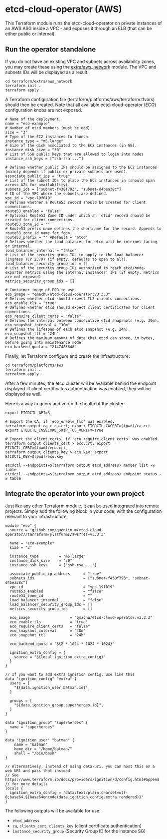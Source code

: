# etcd-cloud-operator (AWS)

This Terraform module runs the etcd-cloud-operator on private instances of an
AWS ASG inside a VPC - and exposes it through an ELB (that can be either public
or internal).

## Run the operator standalone

If you do not have an existing VPC and subnets across availability zones, you
may create these using the [extra/aws_network](../../extra/aws_network) module.
The VPC and subnets IDs will be displayed as a result.

```
cd terraform/extra/aws_network
terraform init .
terraform apply .
```

A Terraform configuration file (terraform/platforms/aws/terraform.tfvars) should
then be created. Note that all available ectd-cloud-operator (ECO) configuration
knobs are not exposed.

```
# Name of the deployment.
name = "eco-example"
# Number of etcd members (must be odd).
size = "3"
# Type of the EC2 instances to launch.
instance_type = "m5.large"
# Size of the disk associated to the EC2 instances (in GB).
instance_disk_size = "30"
# List of SSH public keys that are allowed to login into nodes
instance_ssh_keys = ["ssh-rsa ..."]

# Defines whether public IPs should be assigned to the EC2 instances (mainly depends if public or private subnets are used).
associate_public_ips = "true"
# List of the subnet IDs to place the EC2 instances in (should span across AZs for availability).
subnets_ids = ["subnet-f438f793", "subnet-d4bea38c"]
# ID of the VPC where the subnets are defined.
vpc_id = "vpc-19f019"
# Defines whether a Route53 record should be created for client connections.
route53_enabled = "false"
# Optional Route53 Zone ID under which an 'etcd' record should be created for client connections.
route53_zone_id = ""
# Route53 prefix name defines the shortname for the record. Appends to route53_zone_id name for fqdn.
route53_prefix = "" #Default = "etcd"
# Defines whether the load balancer for etcd will be internet facing or internal.
load_balancer_internal = "false"
# List of the security group IDs to apply to the load balancer (ingress TCP 2379) (if empty, defaults to open to all).
load_balancer_security_group_ids = []
# List of the security group IDs authorized to reach etcd/node-exporter metrics using the internal instances' IPs (if empty, metrics are not exposed)
metrics_security_group_ids = []

# Container image of ECO to use.
eco_image = "qmachu/etcd-cloud-operator:v3.3.3"
# Defines whether etcd should expect TLS clients connections.
eco_enable_tls = "true"
# Defines whether etcd should expect client certificates for client connections.
eco_require_client_certs = "false"
# Defines the interval between consecutive etcd snapshots (e.g. 30m).
eco_snapshot_interval = "30m"
# Defines the lifespan of each etcd snapshot (e.g. 24h).
eco_snapshot_ttl = "24h"
# Defines the maximum amount of data that etcd can store, in bytes, before going into maintenance mode
eco_backend_quota = "2147483648"
```

Finally, let Terraform configure and create the infrastructure:

```
cd terraform/platforms/aws
terraform init .
terraform apply .
```

After a few minutes, the etcd cluster will be available behind the endpoint
displayed. If client certificates authentication was enabled, they will be
displayed as well.

Here is a way to query and verify the health of the cluster:

```
export ETCDCTL_API=3

# Export the CA, if 'eco_enable_tls' was enabled.
terraform output ca > ca.crt; export ETCDCTL_CACERT=$(pwd)/ca.crt
export ETCDCTL_INSECURE_SKIP_TLS_VERIFY=true

# Export the client certs, if 'eco_require_client_certs' was enabled.
terraform output clients_cert > eco.crt; export ETCDCTL_CERT=$(pwd)/eco.crt
terraform output clients_key > eco.key; export ETCDCTL_KEY=$(pwd)/eco.key

etcdctl --endpoints=$(terraform output etcd_address) member list -w table
etcdctl --endpoints=$(terraform output etcd_address) endpoint status -w table
```

## Integrate the operator into your own project

Just like any other Terraform module, it can be used integrated into remote
projects. Simply add the following block in your code, with the configuration
relevant to your infrastructure:

```
module "eco" {
  source = "github.com/quentin-m/etcd-cloud-operator//terraform/platforms/aws?ref=v3.3.3"

  name = "eco-example"
  size = "3"

  instance_type         = "m5.large"
  instance_disk_size    = "30"
  instance_ssh_keys     = ["ssh-rsa ..."]

  associate_public_ip_address      = "true"
  subnets_ids                      = ["subnet-f438f793", "subnet-d4bea38c"]
  vpc_id                           = "vpc-19f019"
  route53_enabled                  = "false"
  route53_zone_id                  = ""
  load_balancer_internal           = "false"
  load_balancer_security_group_ids = []
  metrics_security_group_ids       = []

  eco_image                  = "qmachu/etcd-cloud-operator:v3.3.3"
  eco_enable_tls             = "true"
  eco_require_client_certs   = "false"
  eco_snapshot_interval      = "30m"
  eco_snapshot_ttl           = "24h"

  eco_backend_quota = "${2 * 1024 * 1024 * 1024}"

  ignition_extra_config = {
    source = "${local.ignition_extra_config}"
  }
}

// If you want to add extra ignition config, use like this
data "ignition_config" "extra" {
  users = [
    "${data.ignition_user.batman.id}",
  ]

  groups = [
    "${data.ignition_group.superheroes.id}",
  ]
}

data "ignition_group" "superheroes" {
  name = "superheroes"
}

data "ignition_user" "batman" {
    name = "batman"
    home_dir = "/home/batman/"
    shell = "/bin/bash"
}

// Alternatively, instead of using data-uri, you can host this on a web URl and pass that instead.
// See https://www.terraform.io/docs/providers/ignition/d/config.html#append
// for more details
locals {
  ignition_extra_config = "data:text/plain;charset=utf-8;base64,${base64encode(data.ignition_config.extra.rendered)}"
}
```

The following outputs will be available for use:

- `etcd_address`
- `ca`, `clients_cert`, `clients_key` (client certificate authentication)
- `instance_security_group` (Security Group ID for the instance SG)
